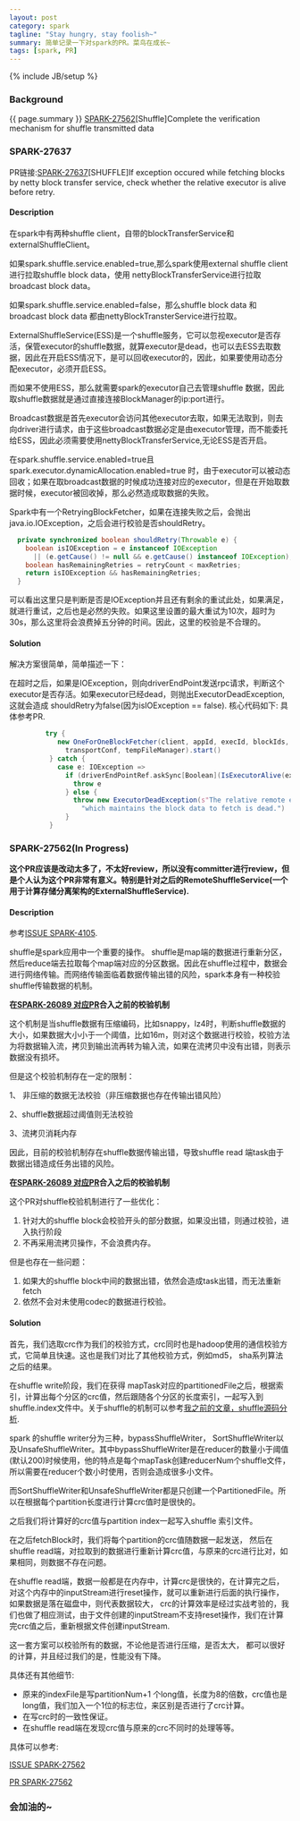 ```yaml
---
layout: post
category: spark
tagline: "Stay hungry, stay foolish~"
summary: 简单记录一下对spark的PR。菜鸟在成长~
tags: [spark, PR]
---
```

{% include JB/setup %}
### Background ###

{{ page.summary }}
[SPARK-27562](https://github.com/apache/spark/pull/24447)\[Shuffle]Complete the verification mechanism for shuffle transmitted data

### SPARK-27637

PR链接:[SPARK-27637](https://github.com/apache/spark/pull/24533)\[SHUFFLE]If exception occured while fetching blocks by netty block transfer service, check whether the relative executor is alive before retry.

#### Description

在spark中有两种shuffle client，自带的blockTransferService和externalShuffleClient。

如果spark.shuffle.service.enabled=true,那么spark使用external shuffle client进行拉取shuffle block data，使用 nettyBlockTransferService进行拉取broadcast block data。

如果spark.shuffle.service.enabled=false，那么shuffle block data 和broadcast block data 都由nettyBlockTransterService进行拉取。

ExternalShuffleService(ESS)是一个shuffle服务，它可以忽视executor是否存活，保管executor的shuffle数据，就算executor是dead，也可以去ESS去取数据，因此在开启ESS情况下，是可以回收executor的，因此，如果要使用动态分配executor，必须开启ESS。

而如果不使用ESS，那么就需要spark的executor自己去管理shuffle 数据，因此取shuffle数据就是通过直接连接BlockManager的ip:port进行。

Broadcast数据是首先executor会访问其他executor去取，如果无法取到，则去向driver进行请求，由于这些broadcast数据必定是由executor管理，而不能委托给ESS，因此必须需要使用nettyBlockTransferService,无论ESS是否开启。

在spark.shuffle.service.enabled=true且spark.executor.dynamicAllocation.enabled=true 时，由于executor可以被动态回收；如果在取broadcast数据的时候成功连接对应的executor，但是在开始取数据时候，executor被回收掉，那么必然造成取数据的失败。

Spark中有一个RetryingBlockFetcher，如果在连接失败之后，会抛出java.io.IOException，之后会进行校验是否shouldRetry。

```java
  private synchronized boolean shouldRetry(Throwable e) {
    boolean isIOException = e instanceof IOException
      || (e.getCause() != null && e.getCause() instanceof IOException);
    boolean hasRemainingRetries = retryCount < maxRetries;
    return isIOException && hasRemainingRetries;
  }
```

可以看出这里只是判断是否是IOException并且还有剩余的重试此处，如果满足，就进行重试，之后也是必然的失败。如果这里设置的最大重试为10次，超时为30s，那么这里将会浪费掉五分钟的时间。因此，这里的校验是不合理的。

#### Solution

解决方案很简单，简单描述一下：

在超时之后，如果是IOException，则向driverEndPoint发送rpc请求，判断这个executor是否存活。如果executor已经dead，则抛出ExecutorDeadException, 这就会造成 shouldRetry为false(因为isIOException == false). 核心代码如下: 具体参考PR.

```scala
         try {
            new OneForOneBlockFetcher(client, appId, execId, blockIds, listener,
              transportConf, tempFileManager).start()
          } catch {
            case e: IOException =>
              if (driverEndPointRef.askSync[Boolean](IsExecutorAlive(execId))) {
                throw e
              } else {
                throw new ExecutorDeadException(s"The relative remote executor(Id: $execId), " +
                  "which maintains the block data to fetch is dead.")
              }
          }
```



### SPARK-27562(In Progress)

**这个PR应该是改动太多了，不太好review，所以没有committer进行review，但是个人认为这个PR非常有意义。特别是针对之后的RemoteShuffleService(一个用于计算存储分离架构的ExternalShuffleService).**



#### Description

 参考[ISSUE SPARK-4105](https://issues.apache.org/jira/browse/SPARK-4105).

 shuffle是spark应用中一个重要的操作。 shuffle是map端的数据进行重新分区，然后reduce端去拉取每个map端对应的分区数据。因此在shuffle过程中，数据会进行网络传输。而网络传输面临着数据传输出错的风险，spark本身有一种校验shuffle传输数据的机制。

**在[SPARK-26089 对应PR](https://github.com/apache/spark/pull/23453)合入之前的校验机制**

这个机制是当shuffle数据有压缩编码，比如snappy，lz4时，判断shuffle数据的大小，如果数据大小小于一个阈值，比如16m，则对这个数据进行校验，校验方法为将数据输入流，拷贝到输出流再转为输入流，如果在流拷贝中没有出错，则表示数据没有损坏。

但是这个校验机制存在一定的限制：

1、 非压缩的数据无法校验（非压缩数据也存在传输出错风险）

2、shuffle数据超过阈值则无法校验

3、流拷贝消耗内存

因此，目前的校验机制存在shuffle数据传输出错，导致shuffle read 端task由于数据出错造成任务出错的风险。

**在[SPARK-26089 对应PR](https://github.com/apache/spark/pull/23453)合入之后的校验机制**

这个PR对shuffle校验机制进行了一些优化：

1. 针对大的shuffle block会校验开头的部分数据，如果没出错，则通过校验，进入执行阶段
2. 不再采用流拷贝操作，不会浪费内存。

但是也存在一些问题：

1. 如果大的shuffle block中间的数据出错，依然会造成task出错，而无法重新fetch
2. 依然不会对未使用codec的数据进行校验。

#### Solution

首先，我们选取crc作为我们的校验方式，crc同时也是hadoop使用的通信校验方式，它简单且快速。这也是我们对比了其他校验方式，例如md5， sha系列算法之后的结果。

在shuffle write阶段，我们在获得 mapTask对应的partitionedFile之后，根据索引，计算出每个分区的crc值，然后跟随各个分区的长度索引，一起写入到shuffle.index文件中。关于shuffle的机制可以参考[我之前的文章，shuffle源码分析](/spark/2016/12/26/spark源码分析Shuffle实现).

spark 的shuffle writer分为三种，bypassShuffleWriter， SortShuffleWriter以及UnsafeShuffleWriter。其中bypassShuffleWriter是在reducer的数量小于阈值(默认200)时候使用，他的特点是每个mapTask创建reducerNum个shuffle文件，所以需要在reducer个数小时使用，否则会造成很多小文件。

而SortShuffleWriter和UnsafeShuffleWriter都是只创建一个PartitionedFile。所以在根据每个partition长度进行计算crc值时是很快的。

之后我们将计算好的crc值与partition index一起写入shuffle 索引文件。

在之后fetchBlock时，我们将每个partition的crc值随数据一起发送， 然后在shuffle read端，对拉取到的数据进行重新计算crc值，与原来的crc进行比对，如果相同，则数据不存在问题。

在shuffle read端，数据一般都是在内存中，计算crc是很快的，在计算完之后，对这个内存中的inputStream进行reset操作，就可以重新进行后面的执行操作，如果数据是落在磁盘中，则代表数据较大，  crc的计算效率是经过实战考验的，我们也做了相应测试，由于文件创建的inputStream不支持reset操作，我们在计算完crc值之后，重新根据文件创建inputStream.

这一套方案可以校验所有的数据，不论他是否进行压缩，是否太大， 都可以很好的计算，并且经过我们的是，性能没有下降。

具体还有其他细节:

- 原来的indexFile是写partitionNum+1 个long值，长度为8的倍数，crc值也是long值，我们加入一个1位的标志位，来区别是否进行了crc计算。
- 在写crc时的一致性保证。
- 在shuffle read端在发现crc值与原来的crc不同时的处理等等。

具体可以参考:

 [ISSUE SPARK-27562](https://issues.apache.org/jira/browse/SPARK-27562)

[PR SPARK-27562](https://github.com/apache/spark/pull/24447)

### 会加油的~ 